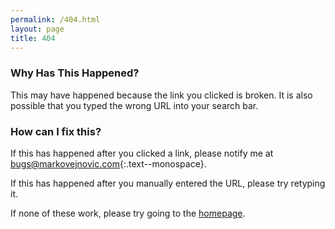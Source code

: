 ```yaml
---
permalink: /404.html
layout: page
title: 404
---
```


### Why Has This Happened?

This may have happened because the link you clicked is broken. It is also
possible that you typed the wrong URL into your search bar.

### How can I fix this?

If this has happened after you clicked a link, please notify me at
[bugs@markovejnovic.com](mailto:bugs@markovejnovic.com){:.text--monospace}.

If this has happened after you manually entered the URL, please try retyping it.

If none of these work, please try going to the [homepage](/).
